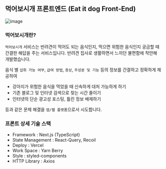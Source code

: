 ## 먹어보시개 프론트엔드 (Eat it dog Front-End)

![image](https://user-images.githubusercontent.com/80818534/223601480-41d10b62-ae0d-475e-a86d-2abd9b7b59bb.png)

### 먹어보시개란?

`먹어보시개` 서비스는 반려견이 먹어도 되는 음식인지, 먹으면 위험한 음식인지 궁금할 때 간결한 해답을 주는 서비스입니다. 반려견 집사로 생활하면서 느끼던 불편함에 착안해 개발했습니다.

음식 별 `섭취 가능 여부`, `급여 방법`, `증상`, `주성분 및 기능` 등의 정보를 간결하고 정확하게 제공하여

- 강아지가 위험한 음식을 먹었을 때 신속하게 대처 가능하게 하기
- 기존 블로그 및 인터넷 검색으로 찾는 시간 줄이기
- 인터넷의 단순 광고성 포스팅, 틀린 정보 배제하기

등과 같은 문제 해결을 `앱/웹 플랫폼`으로서 시도합니다.

### 프론트 상세 기술 스택

- Framework : Next.js (TypeScript)
- State Management : React-Query, Recoil
- Deploy : Vercel
- Work Space : Yarn Berry
- Style : styled-components
- HTTP Library : Axios
